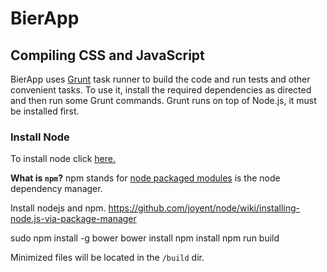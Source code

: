 BierApp
=======

## Compiling CSS and JavaScript

BierApp uses [Grunt](http://gruntjs.com/) task runner to build the code and run tests and other convenient tasks. 
To use it, install the required dependencies as directed and then run some Grunt commands. Grunt runs on top of Node.js, it must be installed first.

### Install Node
To install node click [here.](https://github.com/joyent/node/wiki/Installing-Node.js-via-package-manager)

**What is `npm`?** npm stands for [node packaged modules](http://npmjs.org/) is the node dependency manager.


Install nodejs and npm.
https://github.com/joyent/node/wiki/installing-node.js-via-package-manager

sudo npm install -g bower
bower install
npm install
npm run build

Minimized files will be located in the `/build` dir.
